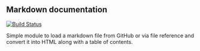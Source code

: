 ## Markdown documentation

[![Build Status](https://travis-ci.org/mattpardee/markdown-documentation.svg?branch=master)](https://travis-ci.org/mattpardee/markdown-documentation)

Simple module to load a markdown file from GitHub or via file reference
and convert it into HTML along with a table of contents.
